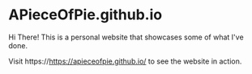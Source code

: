 # APieceOfPie.github.io

Hi There! This is a personal website that showcases some of what I've done.

Visit https://https://apieceofpie.github.io/ to see the website in action.
